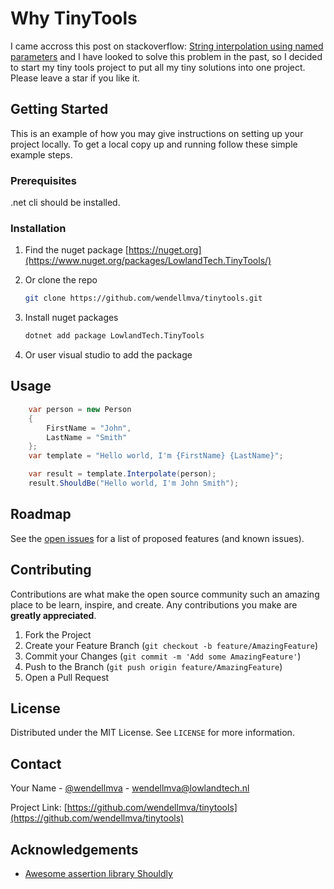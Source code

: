 # Why TinyTools

I came accross this post on stackoverflow: [String interpolation using named parameters](https://stackoverflow.com/questions/36745164/string-interpolation-using-named-parameters-in-c6) and I have looked to solve this problem in the past, so I decided to start my tiny tools project to put all my tiny solutions into one project. Please leave a star if you like it.


<!-- GETTING STARTED -->
## Getting Started

This is an example of how you may give instructions on setting up your project locally.
To get a local copy up and running follow these simple example steps.

### Prerequisites



.net cli should be installed.



### Installation

1. Find the nuget package [https://nuget.org](https://www.nuget.org/packages/LowlandTech.TinyTools/)
2. Or clone the repo

   ```sh
   git clone https://github.com/wendellmva/tinytools.git
   ```

3. Install nuget packages

   ```sh
   dotnet add package LowlandTech.TinyTools
   ```

4. Or user visual studio to add the package




<!-- USAGE EXAMPLES -->
## Usage



```csharp
    var person = new Person
    {
        FirstName = "John",
        LastName = "Smith"
    };
    var template = "Hello world, I'm {FirstName} {LastName}";

    var result = template.Interpolate(person);
    result.ShouldBe("Hello world, I'm John Smith");
```



<!-- ROADMAP -->
## Roadmap

See the [open issues](https://github.com/wendellmva/tinytools/issues) for a list of proposed features (and known issues).



<!-- CONTRIBUTING -->
## Contributing

Contributions are what make the open source community such an amazing place to be learn, inspire, and create. Any contributions you make are **greatly appreciated**.

1. Fork the Project
2. Create your Feature Branch (`git checkout -b feature/AmazingFeature`)
3. Commit your Changes (`git commit -m 'Add some AmazingFeature'`)
4. Push to the Branch (`git push origin feature/AmazingFeature`)
5. Open a Pull Request



<!-- LICENSE -->
## License


Distributed under the MIT License. See `LICENSE` for more information.



<!-- CONTACT -->
## Contact

Your Name - [@wendellmva](https://twitter.com/wendellmva) - wendellmva@lowlandtech.nl

Project Link: [https://github.com/wendellmva/tinytools](https://github.com/wendellmva/tinytools)



<!-- ACKNOWLEDGEMENTS -->
## Acknowledgements
* [Awesome assertion library Shouldly](https://docs.shouldly.io/)
